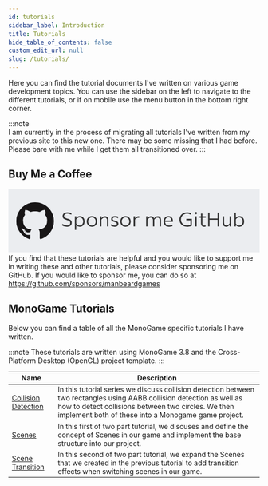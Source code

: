 ```yaml
---
id: tutorials
sidebar_label: Introduction
title: Tutorials
hide_table_of_contents: false
custom_edit_url: null
slug: /tutorials/
---
```


Here you can find the tutorial documents I've written on various game development topics.  You can use the sidebar on the left to navigate to the different tutorials, or if on mobile use the menu button in the bottom right corner.

:::note  
I am currently in the process of migrating all tutorials I've written from my previous site to this new one.  There may be some missing that I had before. Please bare with me while I get them all transitioned over.
:::

## Buy Me a Coffee
[![](/img/github_sponsor.png)](https://github.com/sponsors/manbeardgames)
If you find that these tutorials are helpful and you would like to support me in writing these and other tutorials, please consider sponsoring me on GitHub.  If you would like to sponsor me, you can do so at https://github.com/sponsors/manbeardgames


## MonoGame Tutorials
Below you can find a table of all the MonoGame specific tutorials I have written.  

:::note
These tutorials are written using MonoGame 3.8 and the Cross-Platform Desktop (OpenGL) project template.
:::

|Name|Description|
|---|---|
| [Collision Detection](monogame-3-8/collision-detection/introduction) | In this tutorial series we discuss collision detection between two rectangles using AABB collision detection as well as how to detect collisions between two circles.  We then implement both of these into a Monogame game project. |
| [Scenes](monogame-3-8/scenes/introduction) | In this first of two part tutorial, we discuses and define the concept of Scenes in our game and implement the base structure into our project. |
| [Scene Transition](monogame-3-8/scene-transitions/introduction) | In this second of two part tutorial, we expand the Scenes that we created in the previous tutorial to add transition effects when switching scenes in our game. |